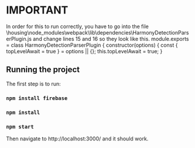 # IMPORTANT

In order for this to run correctly, you have to go into the file \housing\node_modules\webpack\lib\dependencies\HarmonyDetectionParserPlugin.js and change lines 15 and 16 so they look like this.
module.exports = class HarmonyDetectionParserPlugin {
	constructor(options) {
		const { topLevelAwait = true } = options || {};
		this.topLevelAwait = true;
	}

## Running the project

The first step is to run:

### `npm install firebase`

### `npm install`

### `npm start`

Then navigate to http://localhost:3000/ and it should work.

